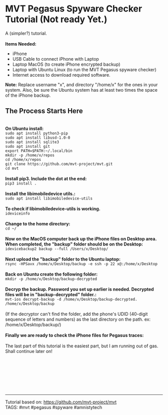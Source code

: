 # MVT Pegasus Spyware Checker Tutorial (Not ready Yet.)
A (simpler?) tutorial.
<br>
<br>
<b>Items Needed:</b>
* iPhone 
* USB Cable to connect iPhone with Laptop
* Laptop MacOS (to create iPhone encrypted backup)
* Laptop with Ubuntu Linux (to run the MVT Pegasus spyware checker)
* Internet access to download required software.

<b>Note:</b> Replace username "x", and directory "/home/x" for the ones in your system. 
Also, be sure the Ubuntu system has at least two times the space of the iPhone backup.</b>

## The Process Starts Here
<br>
<b>On Ubuntu install:</b><br>
<code>sudo apt install python3-pip</code><br>
<code>sudo apt install libusd-1.0-0</code><br>
<code>sudo apt install sqlite3</code><br>
<code>sudo apt install git</code><br>
<code>export PATH=$PATH:~/.local/bin</code><br>
<code>mkdir -p /home/x/repos</code><br>
<code>cd /home/x/repos</code><br>
<code>git clone https://github.com/mvt-project/mvt.git</code><br>
<code>cd mvt</code><br>
<br>
<b>Install pip3. Include the dot at the end:</b><br>
<code>pip3 install .</code><br>
<br>
<b>Install the libimobiledevice utils.:</b><br>
<code>sudo apt install libimobiledevice-utils</code><br>
<br>
<b>To check if libimobiledevice-utils is working.</b><br>
<code>ideviceinfo</code><br>
<br>
<b>Change to the home directory:</b><br>
<code>cd ~/</code></br>
</br>
<b>Now on the MacOS computer back up the iPhone files on Desktop area. When completed, the "backup" folder should be on the Desktop:</b><br>
<code>idevicebackup2 backup --full /Users/x/Desktop/</code></br>
<br>
<b>Next upload the "backup" folder to the Ubuntu laptop:</b><br>
<code>rsync -HPSavx /home/x/Desktop/backup -e ssh -p 22 x@<hostIP>:/home/x/Desktop </code><br>
<br>
<b>Back on Ubuntu create the following folder: </b><br>
<code>mkdir -p /home/x/Desktop/backup-decrypted </code><br>
<br>  
<b>Decryp the backup. Password you set up earlier is needed. Decrypted files will be in "backup-decrypted" folder.:</b><br>
<code>mvt-ios decrypt-backup -d /home/x/Desktop/backup-decrypted. /home/x/Desktop/backup</code><br>
<br>
(If the decryptor can't find the folder, add the phone's UDID (40-digit sequence of letters and numbers) as the last directory on the path. ex: /home/x/Desktop/backup/<UDID>)
<br>
<br>
<b>Finally we are ready to check the iPhone files for Pegasus traces:</b><br>
<br>
The last part of this tutorial is the easiest part, but I am running out of gas. Shall continue later on!

<br><br><br><br><br><br>









---------------------------------------------------------------------------------------
Tutorial based on: https://github.com/mvt-project/mvt <br>
TAGS: #mvt #pegasus #spyware #amnistytech  <br>
<br>
